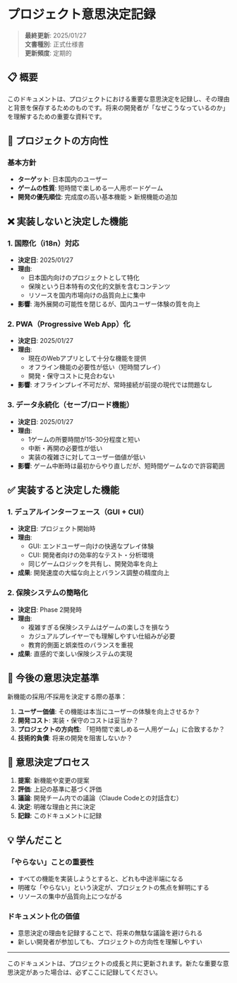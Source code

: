 # プロジェクト意思決定記録

> **最終更新**: 2025/01/27  
> **文書種別**: 正式仕様書  
> **更新頻度**: 定期的

## 📋 概要

このドキュメントは、プロジェクトにおける重要な意思決定を記録し、その理由と背景を保存するためのものです。将来の開発者が「なぜこうなっているのか」を理解するための重要な資料です。

## 🎯 プロジェクトの方向性

### 基本方針
- **ターゲット**: 日本国内のユーザー
- **ゲームの性質**: 短時間で楽しめる一人用ボードゲーム
- **開発の優先順位**: 完成度の高い基本機能 > 新規機能の追加

## ❌ 実装しないと決定した機能

### 1. 国際化（i18n）対応
- **決定日**: 2025/01/27
- **理由**:
  - 日本国内向けのプロジェクトとして特化
  - 保険という日本特有の文化的文脈を含むコンテンツ
  - リソースを国内市場向けの品質向上に集中
- **影響**: 海外展開の可能性を閉じるが、国内ユーザー体験の質を向上

### 2. PWA（Progressive Web App）化
- **決定日**: 2025/01/27
- **理由**:
  - 現在のWebアプリとして十分な機能を提供
  - オフライン機能の必要性が低い（短時間プレイ）
  - 開発・保守コストに見合わない
- **影響**: オフラインプレイ不可だが、常時接続が前提の現代では問題なし

### 3. データ永続化（セーブ/ロード機能）
- **決定日**: 2025/01/27
- **理由**:
  - 1ゲームの所要時間が15-30分程度と短い
  - 中断・再開の必要性が低い
  - 実装の複雑さに対してユーザー価値が低い
- **影響**: ゲーム中断時は最初からやり直しだが、短時間ゲームなので許容範囲

## ✅ 実装すると決定した機能

### 1. デュアルインターフェース（GUI + CUI）
- **決定日**: プロジェクト開始時
- **理由**:
  - GUI: エンドユーザー向けの快適なプレイ体験
  - CUI: 開発者向けの効率的なテスト・分析環境
  - 同じゲームロジックを共有し、開発効率を向上
- **成果**: 開発速度の大幅な向上とバランス調整の精度向上

### 2. 保険システムの簡略化
- **決定日**: Phase 2開発時
- **理由**:
  - 複雑すぎる保険システムはゲームの楽しさを損なう
  - カジュアルプレイヤーでも理解しやすい仕組みが必要
  - 教育的側面と娯楽性のバランスを重視
- **成果**: 直感的で楽しい保険システムの実現

## 🔄 今後の意思決定基準

新機能の採用/不採用を決定する際の基準：

1. **ユーザー価値**: その機能は本当にユーザーの体験を向上させるか？
2. **開発コスト**: 実装・保守のコストは妥当か？
3. **プロジェクトの方向性**: 「短時間で楽しめる一人用ゲーム」に合致するか？
4. **技術的負債**: 将来の開発を阻害しないか？

## 📝 意思決定プロセス

1. **提案**: 新機能や変更の提案
2. **評価**: 上記の基準に基づく評価
3. **議論**: 開発チーム内での議論（Claude Codeとの対話含む）
4. **決定**: 明確な理由と共に決定
5. **記録**: このドキュメントに記録

## 💡 学んだこと

### 「やらない」ことの重要性
- すべての機能を実装しようとすると、どれも中途半端になる
- 明確な「やらない」という決定が、プロジェクトの焦点を鮮明にする
- リソースの集中が品質向上につながる

### ドキュメント化の価値
- 意思決定の理由を記録することで、将来の無駄な議論を避けられる
- 新しい開発者が参加しても、プロジェクトの方向性を理解しやすい

---

このドキュメントは、プロジェクトの成長と共に更新されます。新たな重要な意思決定があった場合は、必ずここに記録してください。